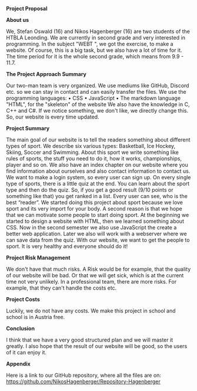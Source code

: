 **Project Proposal**

**About us**

We, Stefan Oswald (16) and Nikos Hagenberger (16) are two students of the HTBLA Leonding. We are currently in second grade and very interested in programming. In the subject    "WEBT ", we got the exercise, to make a website. Of course, this is a big task, but we also have a lot of time for it. The time period for it is the whole second grade, which means from 9.9 - 11.7. 

**The Project Approach Summary**

Our two-man team is very organized. We use mediums like GitHub, Discord etc. so we can stay in contact and can easily transfer the files. We use the programming languages:
•	CSS
•	JavaScript
•	The markdown language "HTML", for the "skeleton" of the website
We also have the knowledge in C, C++ and C#.
If we notice something, we don't like, we directly change this. So, our website is every time updated. 









**Project Summary**

The main goal of our website is to tell the readers something about different types of sport. We describe six various types: Basketball, Ice Hockey, Skiing, Soccer and Swimming. About this sport we write something like rules of sports, the stuff you need to do it, how it works, championships, player and so on.
We also have an index chapter on our website where you find information about ourselves and also contact information to contact us.
We want to make a login system, so every user can sign up. On every single type of sports, there is a little quiz at the end. You can learn about the sport type and then do the quiz. So, if you get a good result (9/10 points or something like that) you get ranked in a list. Every user can see, who is the best “reader”.
We started doing this project about sport because we love sport and its very import for your body. A second reason is that we hope that we can motivate some people to start doing sport.
At the beginning we started to design a website with HTML, then we learned something about CSS. Now in the second semester we also use JavaScript the create a better web application. Later we also will work with a webserver where we can save data from the quiz.
With our website, we want to get the people to sport. It is very healthy and everyone should do it!


**Project Risk Management**

We don't have that much risks. A Risk would be for example, that the quality of our website will be bad. Or that we will get sick, which is at the current time not very unlikely. In a professional team, there are more risks. For example, that they can't handle the costs etc. 


**Project Costs**

Luckily, we do not have any costs. We make this project in school and school is in Austria free. 


**Conclusion**

I think that we have a very good structured plan and we will master it greatly. I also hope that the result of our website will be good, so the users of it can enjoy it. 


**Appendix**

Here is a link to our GitHub repository, where all the files are on: https://github.com/NikosHagenberger/Repository-Hagenberger

